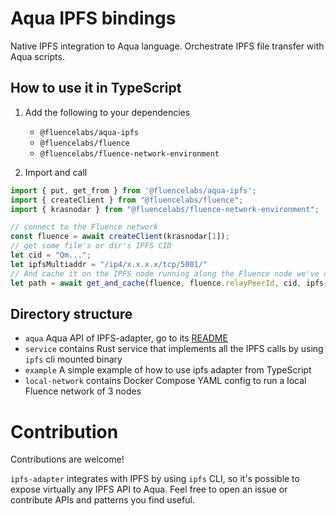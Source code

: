 # Aqua IPFS bindings
Native IPFS integration to Aqua language. Orchestrate IPFS file transfer with Aqua scripts.

## How to use it in TypeScript
1. Add the following to your dependencies
   - `@fluencelabs/aqua-ipfs`
   - `@fluencelabs/fluence` 
   - `@fluencelabs/fluence-network-environment`

2. Import and call
```typescript
import { put, get_from } from '@fluencelabs/aqua-ipfs';
import { createClient } from "@fluencelabs/fluence";
import { krasnodar } from "@fluencelabs/fluence-network-environment";

// connect to the Fluence network
const fluence = await createClient(krasnodar[1]);
// get some file's or dir's IPFS CID
let cid = "Qm...";
let ipfsMultiaddr = "/ip4/x.x.x.x/tcp/5001/"
// And cache it on the IPFS node running along the Fluence node we've connected to
let path = await get_and_cache(fluence, fluence.relayPeerId, cid, ipfs, { ttl: 10000 });
```

## Directory structure
- `aqua` Aqua API of IPFS-adapter, go to its [README](/aqua/README.md)
- `service` contains Rust service that implements all the IPFS calls by using `ipfs` cli mounted binary
- `example` A simple example of how to use ipfs adapter from TypeScript
- `local-network` contains Docker Compose YAML config to run a local Fluence network of 3 nodes

# Contribution
Contributions are welcome!

`ipfs-adapter` integrates with IPFS by using `ipfs` CLI, so it's possible to expose virtually any IPFS API to Aqua. Feel free to open an issue or contribute APIs and patterns you find useful.
